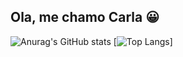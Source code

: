 ## Ola, me chamo Carla 😀

![Anurag's GitHub stats](https://github-readme-stats.vercel.app/api?username=carlafranchi01&show_icons=true&theme=synthwave) [![Top Langs](https://github-readme-stats.vercel.app/api/top-langs/?username=carlafranchi01&layout=synthwave)]
